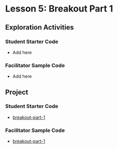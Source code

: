 # Lesson 5: Breakout Part 1

## Exploration Activities
### Student Starter Code
- Add here

### Facilitator Sample Code
- Add here

## Project
### Student Starter Code
- [breakout-part-1](https://github.com/GirlsFirst/SIP-Student/tree/master/Unit3-Web/U3L5)

### Facilitator Sample Code
- [breakout-part-1](https://github.com/GirlsFirst/SIP-Facilitator/tree/master/Unit3-Web/U3L5)